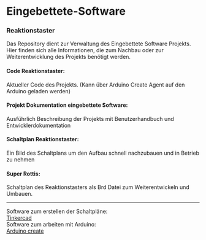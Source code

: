 # Eingebettete-Software
### Reaktionstaster

Das Repository dient zur Verwaltung des Eingebettete Software Projekts.
Hier finden sich alle Informationen, die zum Nachbau oder zur Weiterentwicklung des Projekts benötigt werden.

#### Code Reaktionstaster: 
Aktueller Code des Projekts. (Kann über Arduino Create Agent auf den Arduino geladen werden)

#### Projekt Dokumentation eingebettete Software:
Ausführlich Beschreibung der Projekts mit Benutzerhandbuch und Entwicklerdokumentation

#### Schaltplan Reaktionstaster:
Ein Bild des Schaltplans um den Aufbau schnell nachzubauen und in Betrieb zu nehmen

#### Super Rottis:
Schaltplan des Reaktionstasters als Brd Datei zum Weiterentwickeln und Umbauen.

***
Software zum  erstellen der Schaltpläne: <br>
[Tinkercad](https://www.tinkercad.com/#/) <br>
Software zum arbeiten mit Arduino: <br>
[Arduino create](https://create.arduino.cc/) <br>
